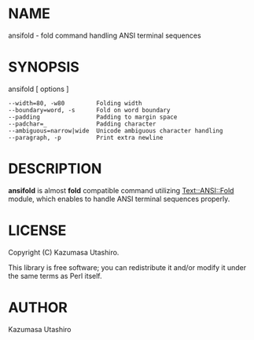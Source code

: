# NAME

ansifold - fold command handling ANSI terminal sequences

# SYNOPSIS

ansifold \[ options \]

    --width=80, -w80         Folding width
    --boundary=word, -s      Fold on word boundary
    --padding                Padding to margin space
    --padchar=_              Padding character
    --ambiguous=narrow|wide  Unicode ambiguous character handling
    --paragraph, -p          Print extra newline

# DESCRIPTION

**ansifold** is almost **fold** compatible command utilizing
[Text::ANSI::Fold](https://metacpan.org/pod/Text::ANSI::Fold) module, which enables to handle ANSI terminal
sequences properly.

# LICENSE

Copyright (C) Kazumasa Utashiro.

This library is free software; you can redistribute it and/or modify
it under the same terms as Perl itself.

# AUTHOR

Kazumasa Utashiro
